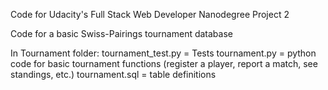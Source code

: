 Code for Udacity's Full Stack Web Developer Nanodegree Project 2

Code for a basic Swiss-Pairings tournament database

In Tournament folder:
tournament_test.py = Tests
tournament.py = python code for basic tournament functions (register a player, report
	a match, see standings, etc.)
tournament.sql = table definitions